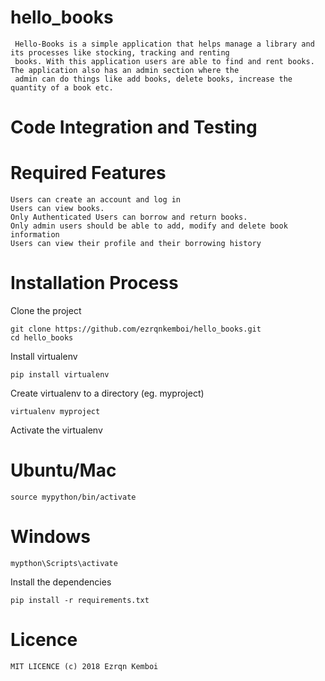 # hello_books

     Hello-Books is a simple application that helps manage a library and its processes like stocking, tracking and renting
     books. With this application users are able to find and rent books. The application also has an admin section where the
     admin can do things like add books, delete books, increase the quantity of a book etc.

# Code Integration and Testing

# Required Features
    Users can create an account and log in
    Users can view books.
    Only Authenticated Users can borrow and return books.
    Only admin users should be able to add, modify and delete book information 
    Users can view their profile and their borrowing history
# Installation Process
Clone the project
    
    git clone https://github.com/ezrqnkemboi/hello_books.git
    cd hello_books
    
Install virtualenv 
    
    pip install virtualenv
    
Create virtualenv to a directory (eg. myproject)

    virtualenv myproject
    
Activate the virtualenv
  # Ubuntu/Mac
    source mypython/bin/activate
  # Windows
    mypthon\Scripts\activate
    
Install the dependencies

    pip install -r requirements.txt
    
# Licence

    MIT LICENCE (c) 2018 Ezrqn Kemboi
    
    

